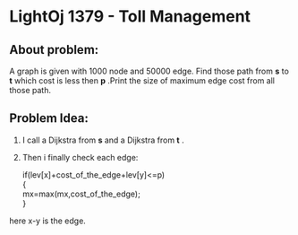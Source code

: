# LightOj 1379 - Toll Management

## About problem:  
A graph is given with 1000 node and 50000 edge. Find those path from **s** to **t** which cost is less then **p** .Print the size of maximum edge cost from all those path.
  

## Problem Idea:  

 1. I call a Dijkstra from **s** and a Dijkstra from **t** . 
 2. Then i finally check each edge:   
 

    if(lev[x]+cost_of_the_edge+lev[y]<=p)  
    {  
    		mx=max(mx,cost_of_the_edge);  
    }

here x-y is the edge.
<!--stackedit_data:
eyJoaXN0b3J5IjpbMTMyMzU4OTkzNV19
-->